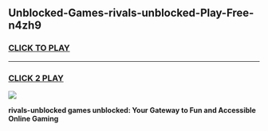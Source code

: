 
## Unblocked-Games-rivals-unblocked-Play-Free-n4zh9
<h3>
<a href="https://premium76.site?title=rivals-unblocked&ref=19M">CLICK TO PLAY</a></h3>
<hr>

<h3>
<a href="https://premium76.site?title=rivals-unblocked&ref=19M">CLICK 2 PLAY</a>
  
</h3>

<a href="https://premium76.site?title=rivals-unblocked&ref=19M"><img src="https://clearcache.store/games.png"></a>


**rivals-unblocked games unblocked: Your Gateway to Fun and Accessible Online Gaming**

